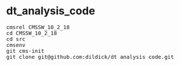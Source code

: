 # dt_analysis_code

<PRE>
cmsrel CMSSW_10_2_18
cd CMSSW_10_2_18
cd src
cmsenv
git cms-init
git clone git@github.com:dildick/dt_analysis_code.git
</PRE>
